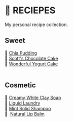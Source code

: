 # :notebook_with_decorative_cover: RECIEPES
My personal recipe collection.

## Sweet
:cup_with_straw: [Chia Pudding](chia-pudding.md)<br>
:chocolate_bar: [Scott's Chocolate Cake](scott-chocolate-cake.md)<br>
:milk_glass: [Wonderful Yogurt Cake](wonderful-yogurt-cake.md)<br>
<br>

## Cosmetic
:shower: [Creamy White Clay Soap](creamy-white-clay-soap.md)<br>
:basket: [Liquid Laundry](liquid-laundry.md)<br>
:soap: [Mint Solid Shampoo](mint-solid-shampoo.md)<br>
:lipstick: &nbsp;[Natural Lip Balm](natural-lip-balm.md)<br>
<br>

